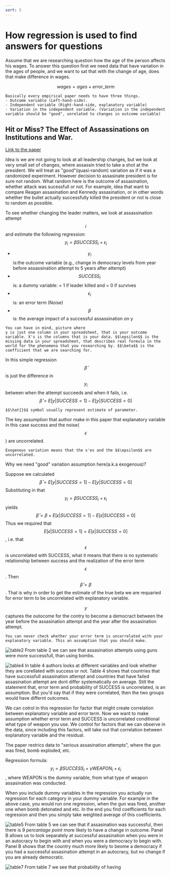 ```yaml
---
sort: 5
---
```


# How regression is used to find answers for questions

Assume that we are researching question how the age of the person affects his wages.
To answer this question first we need data that have variation in the ages of people, and we want to sat that with the change of age, does that make difference in wages.

$$ wages = ages + error\_term $$

```tip
Basically every empirical paper needs to have three things.
- Outcome variable (Left-hand-side).
- Independent variable (Right-hand-side, explanatory variable)
- Variation in the independent variable. (Variation in the independent variable should be "good", unrelated to changes in outcome variable)
```


## Hit or Miss? The Effect of Assassinations on Institutions and War.
[Link to the paper](https://economics.mit.edu/files/3055)

Idea is we are not going to look at all leadership changes, but we look at very small set of changes, where assassin tried to take a shot at the president. We will treat as "good"(quasi-random) variation as if it was a randomized experiment. However decision to assasinate president is for sure not random. What random here is the outcome of assasination, whether attack was sucessfull or not.
For example, idea that want to compare Reagan assasination and Kennedy assasination, or in other words whether the bullet actually successfully killed the president or not is close to random as possible.

To see whether changing the leader matters, we look at assassination attempt $$i$$ and estimate the following regression:
$$ y_i = \beta SUCCESS_i + \epsilon_i $$

- $$y_i$$ is:the outcome variable (e.g., change in democracy levels from year before assassination attempt to 5 years after attempt)
- $$SUCCESS_i$$ is: a dummy variable: = 1 if leader killed and = 0 if survives
- $$\epsilon_i$$ is: an error term (Noise)
- $$\beta$$ is: the average impact of a successful assassination on y



```note
You can have in mind, picture where 
y is just one column in your spreadsheet, that is your outcome variable. X's is the columns that is your data. $$\epsilon$$ is the missing data in your spreadsheet, that describes real formula in the world for the phenomena that you researching by. $$\beta$$ is the coefficient that we are searching for. 
```

In this simple regression $$\hat{\beta}$$ is just the difference in $$y_i$$ between when
the attempt succeeds and when it fails, i.e.
$$\hat{\beta} = E[y | SUCCESS = 1] − E [y | SUCCESS = 0] $$

```tip
$$\hat{}$$ symbol usually represent estimate of parameter. 
```

The key assumption that author make in this paper that explanatory variable in this case success and the noise($$\epsilon$$) are uncorrelated. 

```note
Exogenous variation means that the x'es and the $$\epsilon$$ are uncorrelated.
```

Why we need "good" variation assumption here(a.k.a exogenous)?

Suppose we calculated
$$\hat{\beta} = E[y|SUCCESS = 1] − E[y|SUCCESS = 0] $$
Substituting in that $$y_i = \beta SUCCESS_i + \epsilon_i$$ yields
$$\hat{\beta} = \beta + E[\epsilon | SUCCESS = 1] − E [\epsilon | SUCCESS = 0] $$
Thus we required that $$E [\epsilon | SUCCESS = 1] = E [\epsilon | SUCCESS = 0]$$,
i.e. that $$\epsilon$$ is uncorrelated with SUCCESS, what it means that there is no systematic relationship between success and the realization of the error term $$\epsilon$$.
Then $$\hat{\beta} = \beta $$.
That is why in order to get the estimate of the true beta we are requaried for error term to be uncorrelated with explanatory variable.

$$y $$ captures the outocome for the contry to become a democract between the year before the assasination attempt and the year after the assasination attempt.

```note
You can never check whether your error term is uncorrelated with your explanatory variable. This an assumption that you should make.
```

![table2](/assets/images/hit_or_miss_table2.png)
From table 2 we can see that assasination attempts using guns were more successfull, than using bombs. 

![table4](/assets/images/hit_or_miss_table4.png)
In table 4 authors looks at different variables and look whether they are corellated with success or not. Table 4 shows that countries that have successfull assasination attempt and countries that have failed assasination attempt are dont differ systematically on average. 
Still the statement that, error term and probability of SUCCESS is uncorrelated, is an  assumption. But you'd say that if they were correlated, then the two groups would have differnt outcomes.


We can cotrol in this regression for factor that might create correlation between explanatory variable and error term. 
Now we want to make assumption whether error term and SUCCESS is uncorrelated conditional what type of weapon you use.
We control for factors that we can observe in the data, since including this factors, will take out that correlation between explanatory variable and the residual.

The paper restrics data to "serious assasination attempts", where the gun was fired, bomb exploded, etc.

Regression formula:     $$ y_i = \beta SUCCESS_i + \gamma WEAPON_i + \epsilon_i $$, where WEAPON is the dummy variable, from what type of weapon assasination was conducted.

When you include dummy variables in the regression you actually run regression for each category in your dummy variable. For example in the above case, you would run one regression, when the gun was fired, another one when bomb detonated and etc. In the end you find coefficients for each regression and then you simply take weighted average of this coefficients.

![table5](/assets/images/hit_or_miss_table5.png)
From table 5 we can see that if assasination was successful, then there is 9 _percantage point_ more likely to have a change in outcome.
Panel B allows us to look separately at successful assasination when you were in an autocracy to begin with and when you were a democracy to begin with. Panel B shows that the country much more likely to beome a democracy if you had a successful assasination attempt in an autocracy, but no change if you are already democratic.

![table7](/assets/images/hit_or_miss_table7.png)
From table 7 we see that probability of having 